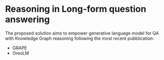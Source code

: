 # Reasoning in Long-form question answering

The proposed solution aims to empower generative language model for QA with Knowledge Graph reasoning following the most recent pubblication:
* GRAPE
* OreoLM

